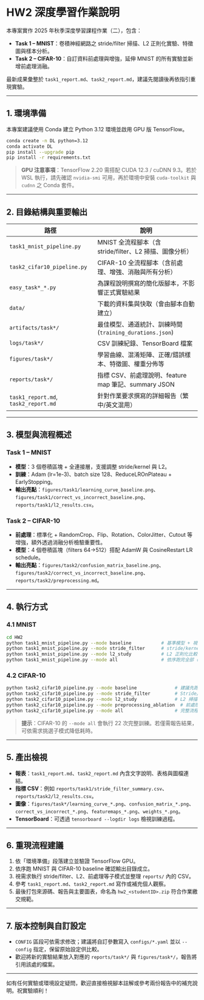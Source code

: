 # HW2 深度學習作業說明

本專案實作 2025 年秋季深度學習課程作業（二），包含：

- **Task 1 – MNIST**：卷積神經網路之 stride/filter 掃描、L2 正則化實驗、特徵圖與樣本分析。  
- **Task 2 – CIFAR-10**：自訂資料前處理與增強，延伸 MNIST 的所有實驗並新增前處理消融。

最新成果彙整於 `task1_report.md`、`task2_report.md`，建議先閱讀後再依指引重現實驗。

---

## 1. 環境準備

本專案建議使用 Conda 建立 Python 3.12 環境並啟用 GPU 版 TensorFlow。

```bash
conda create -n DL python=3.12
conda activate DL
pip install --upgrade pip
pip install -r requirements.txt
```

> **GPU 注意事項**：TensorFlow 2.20 需搭配 CUDA 12.3 / cuDNN 9.3。若於 WSL 執行，請先確認 `nvidia-smi` 可用，再於環境中安裝 `cuda-toolkit` 與 `cudnn` 之 Conda 套件。

---

## 2. 目錄結構與重要輸出

| 路徑 | 說明 |
|------|------|
| `task1_mnist_pipeline.py` | MNIST 全流程腳本（含 stride/filter、L2 掃描、圖像分析） |
| `task2_cifar10_pipeline.py` | CIFAR-10 全流程腳本（含前處理、增強、消融與所有分析） |
| `easy_task*_*.py` | 為課程說明撰寫的簡化版腳本，不影響正式實驗結果 |
| `data/` | 下載的資料集與快取（會由腳本自動建立） |
| `artifacts/task*/` | 最佳模型、通道統計、訓練時間 (`training_durations.json`) |
| `logs/task*/` | CSV 訓練紀錄、TensorBoard 檔案 |
| `figures/task*/` | 學習曲線、混淆矩陣、正確/錯誤樣本、特徵圖、權重分佈等 |
| `reports/task*/` | 指標 CSV、前處理說明、feature map 筆記、summary JSON |
| `task1_report.md`, `task2_report.md` | 針對作業要求撰寫的詳細報告（繁中/英文混用） |

---

## 3. 模型與流程概述

### Task 1 – MNIST
- **模型**：3 個卷積區塊 + 全連接層，支援調整 stride/kernel 與 L2。  
- **訓練**：Adam (lr=1e-3)、batch size 128、ReduceLROnPlateau + EarlyStopping。  
- **輸出亮點**：`figures/task1/learning_curve_baseline.png`、`figures/task1/correct_vs_incorrect_baseline.png`、`reports/task1/l2_results.csv`。

### Task 2 – CIFAR-10
- **前處理**：標準化 + RandomCrop、Flip、Rotation、ColorJitter、Cutout 等增強，額外透過消融分析檢驗重要性。  
- **模型**：4 個卷積區塊（filters 64→512）搭配 AdamW 與 CosineRestart LR schedule。  
- **輸出亮點**：`figures/task2/confusion_matrix_baseline.png`、`figures/task2/correct_vs_incorrect_baseline.png`、`reports/task2/preprocessing.md`。

---

## 4. 執行方式

### 4.1 MNIST
```bash
cd HW2
python task1_mnist_pipeline.py --mode baseline           # 基準模型 + 視覺化
python task1_mnist_pipeline.py --mode stride_filter      # stride/kernel 掃描
python task1_mnist_pipeline.py --mode l2_study           # L2 正則化比較
python task1_mnist_pipeline.py --mode all                # 依序跑完全部（約 20 分鐘）
```

### 4.2 CIFAR-10
```bash
python task2_cifar10_pipeline.py --mode baseline              # 建議先跑一次
python task2_cifar10_pipeline.py --mode stride_filter         # Stride/Kernel 網格
python task2_cifar10_pipeline.py --mode l2_study              # L2 掃描
python task2_cifar10_pipeline.py --mode preprocessing_ablation  # 前處理消融（含 Cutout/Mixup）
python task2_cifar10_pipeline.py --mode all                   # 完整流程（>8 小時，慎用）
```

> **提示**：CIFAR-10 的 `--mode all` 會執行 22 次完整訓練。若僅需報告結果，可依需求挑選子模式降低耗時。

---

## 5. 產出檢視

- **報表**：`task1_report.md`、`task2_report.md` 內含文字說明、表格與圖檔連結。  
- **指標 CSV**：例如 `reports/task1/stride_filter_summary.csv`、`reports/task2/l2_results.csv`。  
- **圖像**：`figures/task*/learning_curve_*.png`、`confusion_matrix_*.png`、`correct_vs_incorrect_*.png`、`featuremaps_*.png`、`weights_*.png`。  
- **TensorBoard**：可透過 `tensorboard --logdir logs` 檢視訓練過程。

---

## 6. 重現流程建議

1. 依「環境準備」段落建立並驗證 TensorFlow GPU。  
2. 依序跑 MNIST 與 CIFAR-10 baseline 確認輸出目錄成立。  
3. 視需求執行 stride/filter、L2、前處理等子模式並整理 `reports/` 內的 CSV。  
4. 參考 `task1_report.md`、`task2_report.md` 寫作或補充個人觀察。  
5. 最後打包來源碼、報告與主要圖表，命名為 `hw2_<studentID>.zip` 符合作業繳交規範。

---

## 7. 版本控制與自訂設定

- `CONFIG` 區段可依需求修改；建議將自訂參數寫入 `configs/*.yaml` 並以 `--config` 指定，保留原始設定供比較。  
- 歡迎將新的實驗結果放入對應的 `reports/task*/` 與 `figures/task*/`，報告將引用該處的檔案。

---

如有任何實驗或環境設定疑問，歡迎直接檢視腳本註解或參考兩份報告中的補充說明。祝實驗順利！
   
